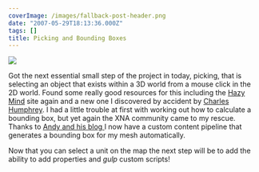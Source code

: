 ```yaml
---
coverImage: /images/fallback-post-header.png
date: "2007-05-29T18:13:36.000Z"
tags: []
title: Picking and Bounding Boxes
---
```


[![](https://www.mikecann.co.uk/Work/TDProject/engine06.png)](https://www.mikecann.co.uk/Work/TDProject/engine06.png)

Got the next essential small step of the project in today, picking, that is selecting an object that exists within a 3D world from a mouse click in the 2D world. Found some really good resources for this including the [Hazy Mind](https://www.thehazymind.com/archives/2005/10/tutorial_9_picking_objects_fro.htm) site again and a new one I discovered by accident by [Charles Humphrey](https://randomchaosuk.blogspot.com/2007/05/engine-design-ray-picking.html). I had a little trouble at first with working out how to calculate a bounding box, but yet again the XNA community came to my rescue. Thanks to [Andy and his blog ](https://andyq.no-ip.com/blog/?p=16)I now have a custom content pipeline that generates a bounding box for my mesh automatically.

<!-- more -->

Now that you can select a unit on the map the next step will be to add the ability to add properties and _gulp_ custom scripts!
